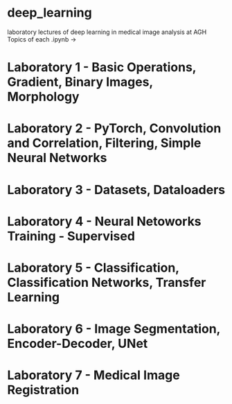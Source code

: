 # deep_learning
laboratory lectures of deep learning in medical image analysis at AGH
Topics of each .ipynb ->
# Laboratory 1 - Basic Operations, Gradient, Binary Images, Morphology
# Laboratory 2 - PyTorch, Convolution and Correlation, Filtering, Simple Neural Networks
# Laboratory 3 - Datasets, Dataloaders
# Laboratory 4 - Neural Netoworks Training - Supervised
# Laboratory 5 - Classification, Classification Networks, Transfer Learning 
# Laboratory 6 - Image Segmentation, Encoder-Decoder, UNet
# Laboratory 7 - Medical Image Registration
